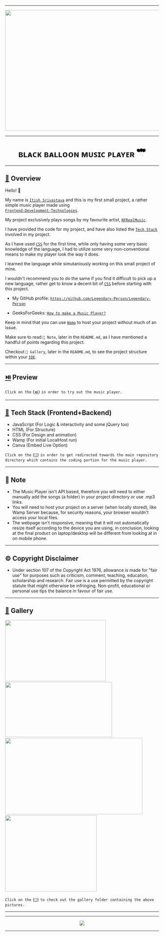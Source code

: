 ----
<div align="center">
<img width="1000px" height="395px" src="https://github.com/Legendary-Person/Music-Player/blob/main/readme%20resource/preview.gif"/>
</div>

<!--The title for my project.--> 

----
<p>
  <h1 align="center">
    <b>
  ʙʟᴀᴄᴋ ʙᴀʟʟᴏᴏɴ ᴍᴜꜱɪᴄ ᴘʟᴀʏᴇʀ <img width="30px" height="30px" src="https://github.com/Legendary-Person/Music-Player/blob/main/readme%20resource/black.svg"/>
    </b>
  </h1>
</p>

----
<h2 align="left">
     <b>
         <a href="https://github.com/Legendary-Person/Music-Player">
             🔰</a> Overview
     </b>
</h2>

Hello! 👋

My name is <a href="https://github.com/Legendary-Person">```Itish Srivastava```</a> and this is my first small project, a rather simple music player made using </br>
<a href="https://www.freecodecamp.org/news/what-is-front-end-development/">```Frontend-Development-Technologies```</a>. 

My project exclusively plays songs by my favourite artist, <a href="https://en.wikipedia.org/wiki/NF_(rapper)">```NFRealMusic```</a>.

I have provided the code for my project, and have also listed the <a href="https://blog.hubstaff.com/technology-stack/">```Tech Stack```</a> involved in my project.

As I have used <a href="https://www.w3schools.com/Css/">```CSS```</a> for the first time, while only having some very basic knowledge of the language, I had to utilize some very non-conventional means to make my player look the way it does.

I learned the language while simutaniously working on this small project of mine.

I wouldn't recommend you to do the same if you find it difficult to pick up a new language, rather get to know a decent bit of <a href="https://www.w3schools.com/Css/">```CSS```</a> before starting with this project.

- My GitHub profile: <a href="https://github.com/Legendary-Person/Legendary-Person">```https://github.com/Legendary-Person/Legendary-Person```</a>

- GeeksForGeeks: <a href="https://www.geeksforgeeks.org/create-a-music-player-using-javascript/">```How to make a Music Player?```</a>

Keep in mind that you can use <a href="https://www.hostinger.com/tutorials/what-is-wamp">```Wamp```</a> to host your project without much of an issue. 

Make sure to read ```📣 Note```, later in the ```README.md```, as I have mentioned a handful of points regarding this project.

Checkout ```📸 Gallery```, later in the ```README.md```, to see the project structure within your <a href="https://www.educba.com/what-is-ide/">```IDE```</a>.

----
<h2 align="left">
    <b>
        <a href="https://legendary-person.github.io/Music-Player/music-player.in/WelcomePage/">
            ⏯️</a> Preview
    </b>
</h2>

```Click on the``` ```{```<a href="https://legendary-person.github.io/Music-Player/music-player.in/WelcomePage/">```⏯️```</a>```}``` ```in order to try out the music player.```

----
<h2 align="left">
    <b>
        <a href="https://github.com/Legendary-Person/Music-Player/tree/main/music-player.in">
            🏹</a> Tech Stack (Frontend+Backend)
    </b>
</h2>

- JavaScript (For Logic & interactivity and some jQuery too)
- HTML (For Structure)
- CSS (For Design and animation)
- Wamp (For initial LocalHost run)
- Canva (Embed Live Option)

```Click on the``` ```{```<a href="https://github.com/Legendary-Person/Music-Player/tree/main/music-player.in">```🏹```</a>```}``` ```in order to get redirected towards the main repository directory which contains the coding portion for the music player.```
               
----            
<!--Welcome Monologue-->
     
<h2 align="left">
    <b>
            📣 Note
    </b> 
</h2>

- The Music Player isn't API based, therefore you will need to either manually add the songs (a folder) in your project directory or use .mp3 links.
- You will need to host your project on a server (when locally stored), like Wamp Server because, for security reasons, your browser wouldn't access your local files.
- The webpage isn't responsive, meaning that it will not automatically resize itself according to the device you are using, in conclusion, looking at the final product on laptop/desktop will be different from looking at in on mobile phone.

----
<h2 align="left">
  <b>
    ©️ Copyright Disclaimer
  </b>
</h2>

- Under section 107 of the Copyright Act 1976, allowance is made for "fair use" for purposes such as criticism, comment, teaching, education, scholarship and research. Fair use is a use permitted by the copyright statute that might otherwise be infringing. Non-profit, educational or personal use tips the balance in favour of fair use.   

----
<h2 align="left">
    <b>
        <a href="https://github.com/Legendary-Person/Music-Player/tree/main/Gallery">
            📸</a> Gallery
    </b>
</h2>

<p align="left">
  <img width="330px" height="200px" src="https://github.com/Legendary-Person/Music-Player/blob/main/Gallery/main%20menu.png"/>
  <img width="350px" height="180px" src="https://github.com/Legendary-Person/Music-Player/blob/main/Gallery/menu.png"/>
  <img width="450px" height="250px" src="https://github.com/Legendary-Person/Music-Player/blob/main/Gallery/menu%20player.png"/>
  <img width="300px" height="250px" src="https://github.com/Legendary-Person/Music-Player/blob/main/Gallery/file%20outlook.png"/>
</p>

```Click on the``` ```{```<a href="https://github.com/Legendary-Person/Music-Player/tree/main/Gallery">```📸```</a>```}``` ```to check out the gallery folder containing the above pictures.```

----
----
<div align="center">
    <img src="https://github.com/Legendary-Person/My-Little-Projects/blob/main/gifs/Black%20Balloon%20Player.gif"/>
</div>
                                                                                                                             
----
